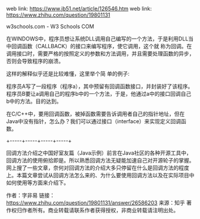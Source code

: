 web link: https://www.jb51.net/article/126546.htm
web link: https://www.zhihu.com/question/19801131



w3schools.com - W3 Schools COM





在WINDOWS中，程序员想让系统DLL调用自己编写的一个方法，于是利用DLL当中回调函数（CALLBACK）的接口来编写程序，使它调用，这个就 称为回调。在调用接口时，需要严格的按照定义的参数和方法调用，并且需要处理函数的异步，否则会导致程序的崩溃。

这样的解释似乎还是比较难懂，这里举个简 单的例子:

程序员A写了一段程序（程序a），其中预留有回调函数接口，并封装好了该程序。程序员B要让a调用自己的程序b中的一个方法，于是，他通过a中的接口回调自己b中的方法。目的达到。

在C/C++中，要用回调函数，被掉函数需要告诉调用者自己的指针地址，但在Java中没有指针，怎么办？我们可以通过接口（interface）来实现定义回调函数。


+-----+-----+-----+-----+

回调方法介绍之中国好室友篇（Java示例）前言在Java社区的各种开源工具中，回调方法的使用俯拾即是。所以熟悉回调方法无疑能加速自己对开源轮子的掌握。网上搜了一些文章，奈何对回调方法的介绍大多只停留在什么是回调方法的程度上。本篇文章尝试从回调方法怎么来的、为什么要使用回调方法以及在实际项目中如何使用等方面来介绍下。

作者：字非易
链接：https://www.zhihu.com/question/19801131/answer/26586203
来源：知乎
著作权归作者所有。商业转载请联系作者获得授权，非商业转载请注明出处。
